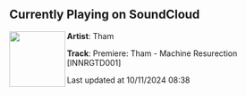 ## Currently Playing on SoundCloud

[<img align="left" width="100" src="https://i1.sndcdn.com/artworks-hwvzKqpXpl2mkk4A-Pd7yJw-t500x500.jpg">](https://soundcloud.com/hate_music/premiere-tham-machine-resurection-innrgtd001)

**Artist**: Tham 

**Track**: Premiere: Tham - Machine Resurection [INNRGTD001]

Last updated at 10/11/2024 08:38
